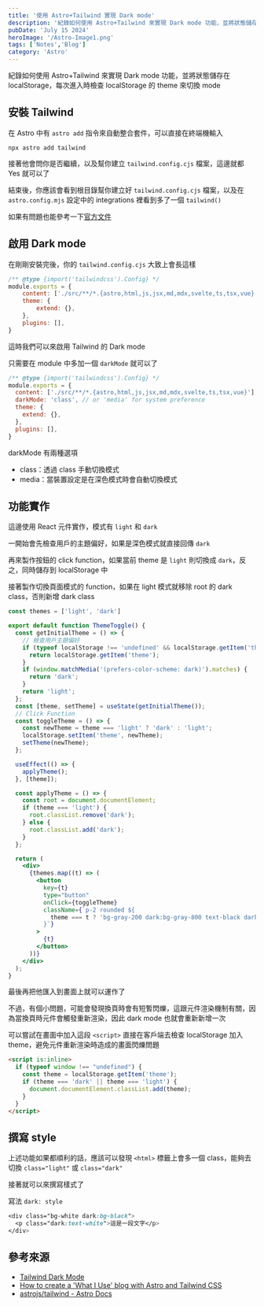 ```yaml
---
title: '使用 Astro+Tailwind 實現 Dark mode'
description: '紀錄如何使用 Astro+Tailwind 來實現 Dark mode 功能，並將狀態儲存在 localStorage，每次進入時檢查 localStorage 的 theme 來切換 mode。'
pubDate: 'July 15 2024'
heroImage: '/Astro-Image1.png'
tags: ['Notes','Blog']
category: 'Astro'
---
```


紀錄如何使用 Astro+Tailwind 來實現 Dark mode 功能，並將狀態儲存在 localStorage，每次進入時檢查 localStorage 的 theme 來切換 mode

## 安裝 Tailwind

在 Astro 中有 `astro add` 指令來自動整合套件，可以直接在終端機輸入

```shell
npx astro add tailwind
```

接著他會問你是否繼續，以及幫你建立 `tailwind.config.cjs` 檔案，這邊就都 Yes 就可以了

結束後，你應該會看到根目錄幫你建立好 `tailwind.config.cjs` 檔案，以及在 `astro.config.mjs` 設定中的 integrations 裡看到多了一個 `tailwind()`

如果有問題也能參考一下[官方文件](https://docs.astro.build/en/guides/integrations-guide/tailwind/)

## 啟用 Dark mode

在剛剛安裝完後，你的 `tailwind.config.cjs` 大致上會長這樣

```js
/** @type {import('tailwindcss').Config} */
module.exports = {
	content: ['./src/**/*.{astro,html,js,jsx,md,mdx,svelte,ts,tsx,vue}'],
	theme: {
		extend: {},
	},
	plugins: [],
}
```

這時我們可以來啟用 Tailwind 的 Dark mode

只需要在 module 中多加一個 `darkMode` 就可以了

```js
/** @type {import('tailwindcss').Config} */
module.exports = {
  content: ['./src/**/*.{astro,html,js,jsx,md,mdx,svelte,ts,tsx,vue}'],
  darkMode: 'class', // or 'media' for system preference
  theme: {
    extend: {},
  },
  plugins: [],
}
```

darkMode 有兩種選項

* class：透過 class 手動切換模式
* media：當裝置設定是在深色模式時會自動切換模式

## 功能實作

這邊使用 React 元件實作，模式有 `light` 和 `dark`

一開始會先檢查用戶的主題偏好，如果是深色模式就直接回傳 `dark`

再來製作按鈕的 click function，如果當前 theme 是 `light` 則切換成 `dark`，反之，同時儲存到 localStorage 中

接著製作切換頁面模式的 function，如果在 light 模式就移除 root 的 dark class，否則新增 dark class


```jsx
const themes = ['light', 'dark']

export default function ThemeToggle() {
  const getInitialTheme = () => {
    // 檢查用戶主題偏好
    if (typeof localStorage !== 'undefined' && localStorage.getItem('theme')) {
      return localStorage.getItem('theme');
    }
    if (window.matchMedia('(prefers-color-scheme: dark)').matches) {
      return 'dark';
    }
    return 'light';
  };
  const [theme, setTheme] = useState(getInitialTheme());
  // Click Function
  const toggleTheme = () => {
    const newTheme = theme === 'light' ? 'dark' : 'light';
    localStorage.setItem('theme', newTheme);
    setTheme(newTheme);
  };

  useEffect(() => {
    applyTheme();
  }, [theme]);

  const applyTheme = () => {
    const root = document.documentElement;
    if (theme === 'light') {
      root.classList.remove('dark');
    } else {
      root.classList.add('dark');
    }
  };

  return (
    <div>
      {themes.map((t) => (
        <button
          key={t}
          type="button"
          onClick={toggleTheme}
          className={`p-2 rounded ${
            theme === t ? 'bg-gray-200 dark:bg-gray-800 text-black dark:text-white' : ''
          }`}
        >
          {t}
        </button>
      ))}
    </div>
  );
}
```

最後再把他匯入到畫面上就可以運作了

不過，有個小問題，可能會發現換頁時會有短暫閃爍，這跟元件渲染機制有關，因為當換頁時元件會觸發重新渲染，因此 dark mode 也就會重新新增一次

可以嘗試在畫面中加入這段 `<script>` 直接在客戶端去檢查 localStorage 加入 theme，避免元件重新渲染時造成的畫面閃爍問題

```html
<script is:inline>
  if (typeof window !== "undefined") {
    const theme = localStorage.getItem('theme');
    if (theme === 'dark' || theme === 'light') {
      document.documentElement.classList.add(theme);
    }
  }
</script>
```

## 撰寫 style

上述功能如果都順利的話，應該可以發現 `<html>` 標籤上會多一個 class，能夠去切換 `class="light"` 或 `class="dark"`

接著就可以來撰寫樣式了

寫法 `dark: style`

```css
<div class="bg-white dark:bg-black">
  <p class="dark:text-white">這是一段文字</p>
</div>
```
## 參考來源
* [Tailwind Dark Mode](https://tailwindcss.com/docs/dark-mode)
* [How to create a 'What I Use' blog with Astro and Tailwind CSS](https://www.youtube.com/watch?v=3_JE76PKBWE&list=LL&index=4)
* [astrojs/tailwind - Astro Docs](https://docs.astro.build/zh-tw/guides/integrations-guide/tailwind/)